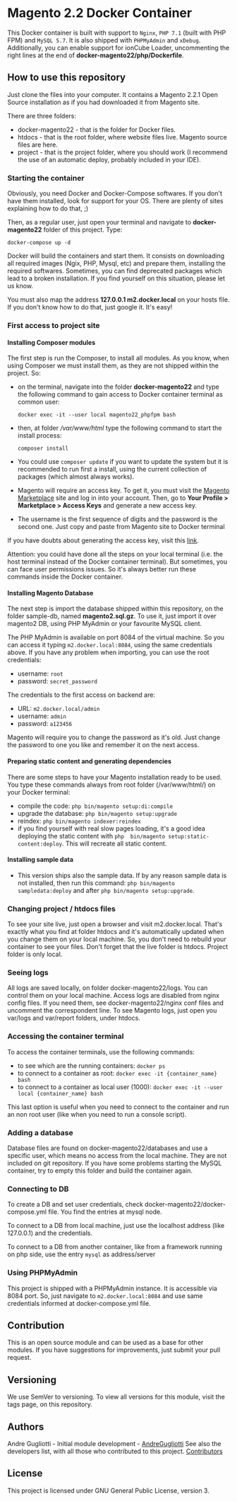 # Magento 2.2 Docker Container

This Docker container is built with support to `Nginx`, `PHP 7.1` (built with PHP FPM) and `MySQL 5.7`. It is also 
shipped with `PHPMyAdmin` and `xDebug`. Additionally, you can enable support for ionCube Loader, uncommenting the right lines at the end of **docker-magento22/php/Dockerfile**.

## How to use this repository

Just clone the files into your computer. It contains a Magento 2.2.1 Open Source installation as if 
you had downloaded it from Magento site.

There are three folders:

- docker-magento22 - that is the folder for Docker files.
- htdocs - that is the root folder, where website files live. Magento source files are here.
- project - that is the project folder, where you should work (I recommend the use of an automatic deploy, probably included in your IDE).

### Starting the container

Obviously, you need Docker and Docker-Compose softwares. If you don't have them installed, look for support for your 
OS. There are plenty of sites explaining how to do that, ;)

Then, as a regular user, just open your terminal and navigate to **docker-magento22** folder of this project. Type:

`docker-compose up -d`

Docker will build the containers and start them. It consists on downloading all required images (Ngix, PHP, Mysql, etc) and prepare them, installing the required softwares. Sometimes, you can find deprecated packages which lead to a
 broken installation. If you find yourself on this situation, please let us know.

You must also map the address **127.0.0.1 m2.docker.local** on your hosts file. If you don't know how to do that, 
just google it. It's easy!

### First access to project site

#### Installing Composer modules

The first step is run the Composer, to install all modules. As you know, when using Composer we must install them, as they are not shipped within the project. So:

- on the terminal, navigate into the folder **docker-magento22** and type the  following command to gain access to 
Docker container terminal as common user:

    `docker exec -it --user local magento22_phpfpm bash`
 
- then, at folder _/var/www/html_ type the following command to start the install process:

    `composer install`

- You could use `composer update` if you want to update the system but it is recommended to run first a install, using the current collection of packages (which almost always works).

- Magento will require an access key. To get it, you must visit the [Magento Marketplace](https://marketplace.magento.com) site and log in into your  account. Then, go to **Your Profile > Marketplace > Access Keys** and generate a new access key.

- The username is the first sequence of digits and the password is the second one. Just copy and paste from Magento site to Docker terminal

If you have doubts about generating the access key, visit this [link](http://devdocs.magento.com/guides/v2.0/install-gde/prereq/connect-auth.html).

Attention: you could have done all the steps on your local terminal (i.e. the host terminal instead of the Docker 
container terminal). But sometimes, you can face user permissions issues. So it's always better run these commands inside the Docker container.

#### Installing Magento Database

The next step is import the database shipped within this repository, on the folder sample-db, named **magento2.sql.gz**. To use it, just import it over magento2 DB, using PHP MyAdmin or your favourite MySQL client.

The PHP MyAdmin is available on port 8084 of the virtual machine. So you can access it typing `m2.docker.local:8084`,
 using the same credentials above. If you have any problem when importing, you can use the root credentials:

- username: `root`
- password: `secret_password`

The credentials to the first access on backend are:
 
- URL: `m2.docker.local/admin`
- username: `admin`
- password: `a123456`

Magento will require you to change the password as it's old. Just change the password to one you like and remember it
 on the next access.

#### Preparing static content and generating dependencies

There are some steps to have your Magento installation ready to be used. You type these commands always from root 
folder (/var/www/html/) on your Docker terminal:

- compile the code: `php bin/magento setup:di:compile`
- upgrade the database: `php bin/magento setup:upgrade`
- reindex: `php bin/magento indexer:reindex`
- if you find yourself with real slow pages loading, it's a good idea deploying the static content with `php 
bin/magento setup:static-content:deploy`. This will recreate all static content.

#### Installing sample data

- This version ships also the sample data. If by any reason sample data is not installed, then run this command: `php bin/magento sampledata:deploy` and after `php bin/magento setup:upgrade`.

### Changing project / htdocs files

To see your site live, just open a browser and visit m2.docker.local. That's exactly what you find at folder htdocs and it's automatically updated when you change them on your local machine. So, you don't need to rebuild your container to see your files.
Don't forget that the live folder is htdocs. Project folder is only local.

### Seeing logs

All logs are saved locally, on folder docker-magento22/logs. You can control them on your local machine.
Access logs are disabled from nginx config files. If you need them, see docker-magento22/nginx conf files and 
uncomment the correspondent line.
To see Magento logs, just open you var/logs and var/report folders, under htdocs.

### Accessing the container terminal

To access the container terminals, use the following commands:

- to see which are the running containers: `docker ps`
- to connect to a container as root: `docker exec -it {container_name} bash`
- to connect to a container as local user (1000): `docker exec -it --user local {container_name} bash`

This last option is useful when you need to connect to the container and run an non root user (like when you need to run a console script).

### Adding a database

Database files are found on docker-magento22/databases and use a specific user, which means no access from the local machine. They are not included on git repository.
If you have some problems starting the MySQL container, try to empty this folder and build the container again.

### Connecting to DB

To create a DB and set user credentials, check docker-magento22/docker-compose.yml file. You find the entries at mysql node.

To connect to a DB from local machine, just use the localhost address (like 127.0.0.1) and the credentials.

To connect to a DB from another container, like from a framework running on php side, use the entry `mysql` as address/server

### Using PHPMyAdmin

This project is shipped with a PHPMyAdmin instance. It is accessible via 8084 port. So, just navigate to `m2.docker.local:8084` and use same credentials informed at docker-compose.yml file.

## Contribution

This is an open source module and can be used as a base for other modules. If you have suggestions for improvements, just submit your pull request.

## Versioning

We use SemVer to versioning. To view all versions for this module, visit the tags page, on this repository.

## Authors

Andre Gugliotti - Initial module development - [AndreGugliotti](https://github.com/AndreGugliotti)
See also the developers list, with all those who contributed to this project. [Contributors](https://github.com/andregugliotti/docker-magento22/graphs/contributors)

## License

This project is licensed under GNU General Public License, version 3.